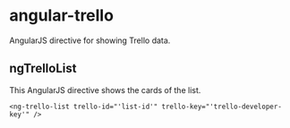 # angular-trello

AngularJS directive for showing Trello data.

## ngTrelloList

This AngularJS directive shows the cards of the list.
 
    <ng-trello-list trello-id="'list-id'" trello-key="'trello-developer-key'" />
